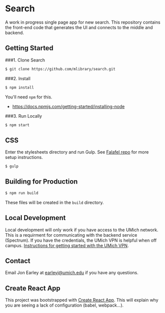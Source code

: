 # Search

A work in progress single page app for new search. This repository contains the front-end code that generates the UI and connects to the middle and backend.

## Getting Started

###1. Clone Search
```sh
$ git clone https://github.com/mlibrary/search.git
```

###2. Install
```sh
$ npm install
```

You'll need `npm` for this.

- https://docs.npmjs.com/getting-started/installing-node

###3. Run Locally
```sh
$ npm start
```

## CSS
Enter the stylesheets directory and run Gulp. See [Falafel repo](https://github.com/mlibrary/falafel) for more setup instructions.
```sh
$ gulp
```

## Building for Production

```sh
$ npm run build
```

These files will be created in the `build` directory.

## Local Development

Local development will only work if you have access to the UMich network. This is a requirment for communicating with the backend service (Spectrum). If you have the credentials, the UMich VPN is helpful when off campus. [Instructions for getting started with the UMich VPN](http://its.umich.edu/enterprise/wifi-networks/vpn/getting-started).

## Contact
Email Jon Earley at earleyj@umich.edu if you have any questions.


## Create React App
This project was bootstrapped with [Create React App](https://github.com/facebookincubator/create-react-app). This will explain why you are seeing a lack of configuration (babel, webpack...).
